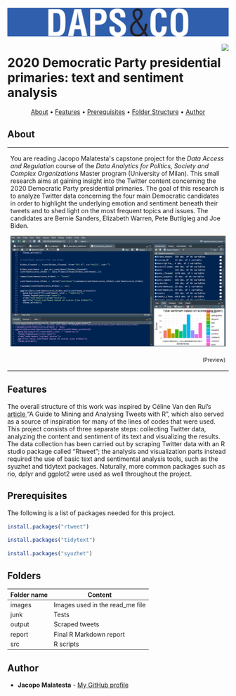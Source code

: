 ![Logo of my Master Program](images/cropped-dapsampco-5.jpg)

<img src="https://github.com/JacopoMalatesta/awesome-readme/blob/master/icon.png" align="right" />


# 2020 Democratic Party presidential primaries:       text and sentiment analysis



<p align="center">
  <a href="#about">About</a> •
  <a href="#features">Features</a> •
  <a href="#prerequisites">Prerequisites</a> •
  <a href="#folders">Folder Structure</a> •
  <a href="#author">Author</a> 
</p>




## About

<table>
<tr>
<td>

You are reading Jacopo Malatesta's capstone project for the <i>Data Access and Regulation</i> course of the <i>Data Analytics for Politics, Society and Complex Organizations</i> Master program (University of Milan). This small research aims at gaining insight into the Twitter content concerning the 2020 Democratic Party presidential primaries. The goal of this research is to analyze Twitter data concerning the four main Democratic candidates in order to highlight the underlying emotion and sentiment beneath their tweets and to shed light on the most frequent topics and issues. The candidates are Bernie Sanders, Elizabeth Warren, Pete Buttigieg and Joe Biden.  

![A screenshot of one of the scripts](images/screenshot.png)
<p align="right">
<sub>(Preview)</sub>
</p>


</td>
</tr>
</table>

## Features 

The overall structure of this work was inspired by Céline Van den Rul’s <a href="https://towardsdatascience.com/a-guide-to-mining-and-analysing-tweets-with-r-2f56818fdd16"> article </a> “A Guide to Mining and Analysing Tweets with R”, which also served as a source of inspiration for many of the lines of codes that were used. This project consists of three separate steps: collecting Twitter data, analyzing the content and sentiment of its text and visualizing the results. The data collection has been carried out by scraping Twitter data with an R studio package called “Rtweet”; the analysis and visualization parts instead required the use of basic text and sentimental analysis tools, such as the syuzhet and tidytext packages. Naturally, more common packages such as rio, dplyr and ggplot2 were used as well throughout the project.

## Prerequisites

The following is a list of packages needed for this project.

```r
install.packages("rtweet")
```

```r
install.packages("tidytext")
```

```r
install.packages("syuzhet")
```

## Folders 

Folder name | Content
------------ | -------------
images | Images used in the read_me file
junk | Tests 
output | Scraped tweets 
report | Final R Markdown report
src | R scripts

## Author

* **Jacopo Malatesta** - [My GitHub profile](https://github.com/JacopoMalatesta)


